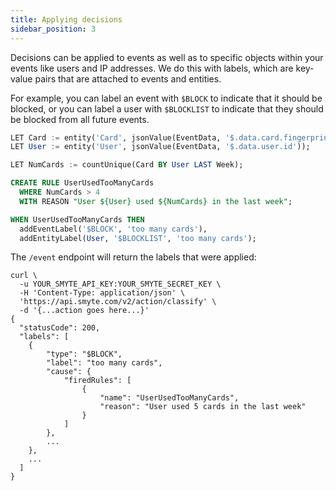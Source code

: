 ```yaml
---
title: Applying decisions
sidebar_position: 3
---
```


Decisions can be applied to events as well as to specific objects within your events like users and IP addresses. We do this with labels, which are key-value pairs that are attached to events and entities.

For example, you can label an event with `$BLOCK` to indicate that it should be blocked, or you can label a user with `$BLOCKLIST` to indicate that they should be blocked from all future events.

```sql
LET Card := entity('Card', jsonValue(EventData, '$.data.card.fingerprint'));
LET User := entity('User', jsonValue(EventData, '$.data.user.id'));

LET NumCards := countUnique(Card BY User LAST Week);

CREATE RULE UserUsedTooManyCards
  WHERE NumCards > 4
  WITH REASON "User ${User} used ${NumCards} in the last week";

WHEN UserUsedTooManyCards THEN
  addEventLabel('$BLOCK', 'too many cards'),
  addEntityLabel(User, '$BLOCKLIST', 'too many cards');
```

The `/event` endpoint will return the labels that were applied:

```
curl \
  -u YOUR_SMYTE_API_KEY:YOUR_SMYTE_SECRET_KEY \
  -H 'Content-Type: application/json' \
  'https://api.smyte.com/v2/action/classify' \
  -d '{...action goes here...}'
{
  "statusCode": 200,
  "labels": [
    {
        "type": "$BLOCK",
        "label": "too many cards",
        "cause": {
            "firedRules": [
                {
                    "name": "UserUsedTooManyCards",
                    "reason": "User used 5 cards in the last week"
                }
            ]
        },
        ...
    },
    ...
  ]
}
```
